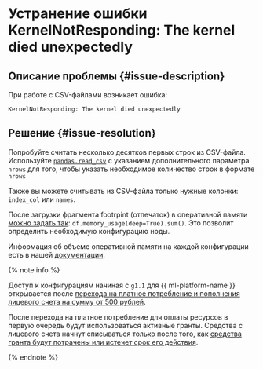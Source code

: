 # Устранение ошибки KernelNotResponding: The kernel died unexpectedly


## Описание проблемы {#issue-description}

При работе с CSV-файлами возникает ошибка:
```
KernelNotResponding: The kernel died unexpectedly
```

## Решение {#issue-resolution}

Попробуйте считать несколько десятков первых строк из CSV-файла. Используйте [`pandas.read_csv`](https://pandas.pydata.org/pandas-docs/stable/reference/api/pandas.read_csv.html) с указанием дополнительного параметра `nrows` для того, чтобы указать необходимое количество строк в формате `nrows`

Также вы можете считывать из CSV-файла только нужные колонки: `index_col` или `names`.

После загрузки фрагмента footrpint (отпечаток) в оперативной памяти [можно задать так](https://pandas.pydata.org/docs/reference/api/pandas.DataFrame.memory_usage.html): `df.memory_usage(deep=True).sum()`. Это позволит определить необходимую конфигурацию ноды.

Информация об объеме оперативной памяти на каждой конфигурации есть в нашей [документации](../../../datasphere/concepts/configurations).

{% note info %}

Доступ к конфигурациям начиная с `g1.1` для {{ ml-platform-name }} открывается после [перехода на платное потребление и пополнения лицевого счета на сумму от 500 рублей](../../../datasphere/concepts/limits).

После перехода на платное потребление для оплаты ресурсов в первую очередь будут использоваться активные гранты. Средства с лицевого счета начнут списываться только после того, как [средства гранта будут потрачены или истечет срок его действия](../../../billing/payment/billing-cycle-individual).

{% endnote %}

